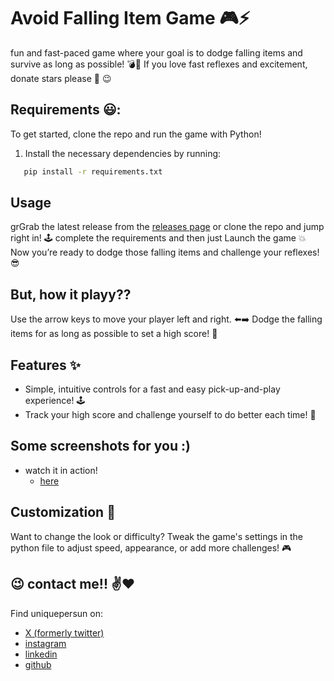 # Avoid Falling Item Game :video_game::zap:
fun and fast-paced game where your goal is to dodge falling items and survive as long as possible! :bomb::dash: If you love fast reflexes and excitement, donate stars please  :star2: :wink:


## Requirements :smiley::
To get started, clone the repo and run the game with Python!
1. Install the necessary dependencies by running:
``` bash
   pip install -r requirements.txt
```

## Usage
grGrab the latest release from the [releases page](https://github.com/uniquepersun/avoid-falling-item-game/releases) or clone the repo and jump right in! :joystick:
 complete the requirements and then just Launch the game :boom: Now you’re ready to dodge those falling items and challenge your reflexes! :sunglasses:


## But, how it playy??
Use the arrow keys to move your player left and right. :arrow_left::arrow_right:
Dodge the falling items for as long as possible to set a high score! :100:

##  Features :sparkles:
- Simple, intuitive controls for a fast and easy pick-up-and-play experience! :joystick:
- Track your high score and challenge yourself to do better each time! :muscle:


## Some screenshots for you :)
- watch it in action!
    - [here](https://files.slack.com/files-pri/T0266FRGM-F07FPNSRSH1/image.png)


## Customization :wrench:
Want to change the look or difficulty? Tweak the game's settings in the python file to adjust speed, appearance, or add more challenges! :video_game:


## :wink: contact me!! :v::heart:
Find uniquepersun on: 
- [X (formerly twitter)](https://x.com/uniquepersun) <br>
- [instagram](https://instagram.com/uniquepersun) <br>
-  [linkedin](https://https://www.linkedin.com/in/abhay-tomar-53218530b)<br>
- [github](https://github.com/uniquepersun)<br>


